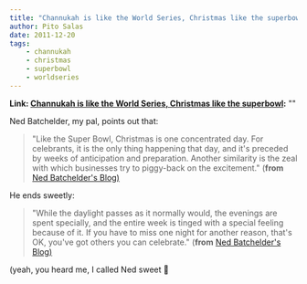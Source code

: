 ```yaml
---
title: "Channukah is like the World Series, Christmas like the superbowl"
author: Pito Salas
date: 2011-12-20
tags:
    - channukah
    - christmas
    - superbowl
    - worldseries
---
```


**Link: [Channukah is like the World Series, Christmas like the superbowl](None):** ""

Ned Batchelder, my pal, points out that:

> "Like the Super Bowl, Christmas is one concentrated day. For celebrants, it
> is the only thing happening that day, and it's preceded by weeks of
> anticipation and preparation. Another similarity is the zeal with which
> businesses try to piggy-back on the excitement." (**from** [Ned Batchelder's
> Blog)](<http://nedbatchelder.com/blog/201112/happy_hanukkah.html>)

He ends sweetly:

> "While the daylight passes as it normally would, the evenings are spent
> specially, and the entire week is tinged with a special feeling because of
> it. If you have to miss one night for another reason, that's OK, you've got
> others you can celebrate." (**from** [Ned Batchelder's
> Blog)](<http://nedbatchelder.com/blog/201112/happy_hanukkah.html>)

(yeah, you heard me, I called Ned sweet 🙂


